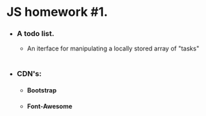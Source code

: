 # **JS homework #1.**

- ### A todo list.
  - An iterface for manipulating a locally stored array of "tasks" <br> <br>

- ### **CDN's:**
  - #### Bootstrap
  - #### Font-Awesome
